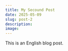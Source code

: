 ```yaml
---
title: My Secound Post
date: 2025-05-09
slug: post-2
description: 
image:
---
```

This is an English blog post.
